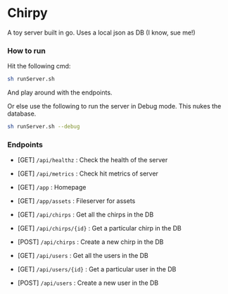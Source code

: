 # Chirpy

A toy server built in go. Uses a local json as DB (I know, sue me!)

### How to run

Hit the following cmd:

```sh
sh runServer.sh
```

And play around with the endpoints.
<br/>

Or else use the following to run the server in Debug mode. This nukes the database.

```sh
sh runServer.sh --debug
```

### Endpoints

- [GET] `/api/healthz` : Check the health of the server

- [GET] `/api/metrics` : Check hit metrics of server

- [GET] `/app` : Homepage

- [GET] `/app/assets` : Fileserver for assets

- [GET] `/api/chirps` : Get all the chirps in the DB

- [GET] `/api/chirps/{id}` : Get a particular chirp in the DB

- [POST] `/api/chirps` : Create a new chirp in the DB

- [GET] `/api/users` : Get all the users in the DB

- [GET] `/api/users/{id}` : Get a particular user in the DB

- [POST] `/api/users` : Create a new user in the DB
